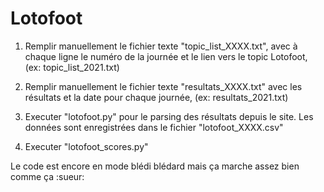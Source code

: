 # Lotofoot

1. Remplir manuellement le fichier texte "topic_list_XXXX.txt", avec à chaque ligne le numéro de la journée et le lien vers le topic Lotofoot, (ex: topic_list_2021.txt)
  
2. Remplir manuellement le fichier texte "resultats_XXXX.txt" avec les résultats et la date pour chaque journée, (ex: resultats_2021.txt)
  
3. Executer "lotofoot.py" pour le parsing des résultats depuis le site. Les données sont enregistrées dans le fichier "lotofoot_XXXX.csv"

4. Executer "lotofoot_scores.py"


Le code est encore en mode blédi blédard mais ça marche assez bien comme ça :sueur:
